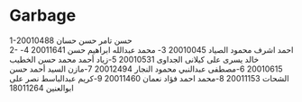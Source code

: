 # Garbage

1-حسن تامر حسن حسان 20010488  
2- احمد اشرف محمود الصياد 20010045
3- محمد عبدالله ابراهيم حسن 20011641
4-خالد يسرى على كيلانى الجداوى 20010531
5-زياد أحمد محمد حسن الخطيب 20010615
6-مصطفى عبدالنبي محمود النجار 20012494
7-مازن السيد أحمد حسن الشحات 20011153
8-محمد احمد فؤاد نعمان 20011460
9-كريم عبدالباسط نصر على ابوالعنين 18011264
